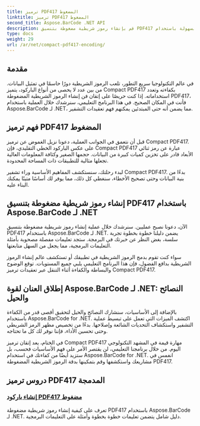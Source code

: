```yaml
---
title: ترميز PDF417 المضغوط
linktitle: ترميز PDF417 المضغوط
second_title: Aspose.BarCode .NET API
description: قم بإنشاء رموز شريطية مضغوطة بتنسيق PDF417 بسهولة باستخدام Aspose.BarCode لـ .NET. اتبع دليلنا خطوة بخطوة للتشفير الفعال، مع استكماله بأمثلة التعليمات البرمجية.
type: docs
weight: 29
url: /ar/net/compact-pdf417-encoding/
---
```


## مقدمة

في عالم التكنولوجيا سريع التطور، تلعب الرموز الشريطية دورًا حاسمًا في تمثيل البيانات. من بين عدد لا يحصى من أنواع الباركود، يتميز Compact PDF417 بكفاءته وتعدد استخداماته. إذا كنت حريصًا على إتقان فن إنشاء الرموز الشريطية المضغوطة PDF417، فأنت في المكان الصحيح. في هذا البرنامج التعليمي، سنرشدك خلال العملية باستخدام Aspose.BarCode لـ .NET، مما يضمن أنه حتى المبتدئين يمكنهم فهم تعقيدات التشفير.

## فهم ترميز PDF417 المضغوط

قبل أن نتعمق في الجوانب العملية، دعونا نزيل الغموض عن ترميز Compact PDF417. على عكس الباركود الخطي التقليدي، فإن Compact PDF417 عبارة عن رمز ثنائي الأبعاد قادر على تخزين كميات كبيرة من البيانات. حجمها الصغير وكثافة المعلومات العالية تجعلها مثالية للتطبيقات ذات المساحة المحدودة.

لبدء رحلتك، سنستكشف المفاهيم الأساسية وراء تشفير Compact PDF417. بدءًا من بنية البيانات وحتى تصحيح الأخطاء، سنغطي كل ذلك، مما يوفر لك أساسًا متينًا يمكنك البناء عليه.

## إنشاء رموز شريطية مضغوطة بتنسيق PDF417 باستخدام Aspose.BarCode لـ .NET

الآن، دعونا نصبح عمليين. سنرشدك خلال عملية إنشاء رموز شريطية مضغوطة بتنسيق PDF417 باستخدام Aspose.BarCode لـ .NET. يضمن دليلنا خطوة بخطوة تجربة سلسة، بغض النظر عن خبرتك في البرمجة. ستجد تعليمات مفصلة مصحوبة بأمثلة التعليمات البرمجية، مما يجعل من السهل متابعتها.

سواء كنت تقوم بدمج الرموز الشريطية في تطبيقك أو تستكشف عالم إنشاء الرموز الشريطية بدافع الفضول، فإن هذا البرنامج التعليمي يلبي جميع المستويات. توقع الوضوح والبساطة والكفاءة أثناء التنقل عبر تعقيدات ترميز Compact PDF417.

## إطلاق العنان لقوة Aspose.BarCode لـ .NET: النصائح والحيل

بالإضافة إلى الأساسيات، سنشارك النصائح والحيل لتحقيق أقصى قدر من الكفاءة باستخدام Aspose.BarCode for .NET. اكتشف الميزات التي تعمل على تبسيط عملية التشفير واستكشاف التحديات الشائعة وإصلاحها. بدءًا من تخصيص مظهر الرمز الشريطي وحتى تحسين الأداء، فإننا نوفر لك كل ما تحتاجه.

في الختام، يعد إتقان ترميز Compact PDF417 مهارة قيمة في المشهد التكنولوجي اليوم. من خلال برنامجنا التعليمي، لن يقتصر الأمر على فهم الأساسيات فحسب، بل ستزيد أيضًا من كفاءتك في استخدام Aspose.BarCode for .NET. انغمس في مشاريعك واستكشفها وقم بتمكينها بدقة الرموز الشريطية المضغوطة PDF417.

## دروس ترميز PDF417 المدمجة
### [إنشاء باركود PDF417 مضغوط](./compact-pdf417-basic-configuration/)
تعرف على كيفية إنشاء رموز شريطية مضغوطة PDF417 باستخدام Aspose.BarCode لـ .NET. دليل شامل يتضمن تعليمات خطوة بخطوة وأمثلة على التعليمات البرمجية.
